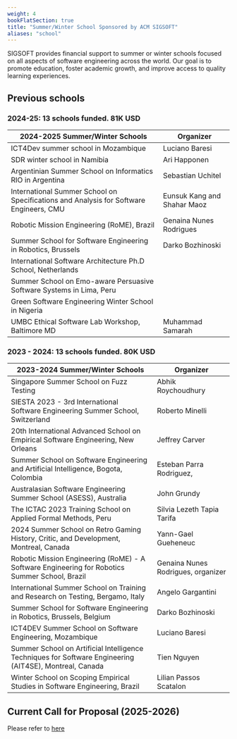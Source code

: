 ```yaml
---
weight: 4
bookFlatSection: true
title: "Summer/Winter School Sponsored by ACM SIGSOFT"
aliases: "school"
---
```


SIGSOFT provides financial support to summer or winter schools focused on all aspects of software engineering across the world. Our goal is to promote education, foster academic growth, and improve access to quality learning experiences.

## Previous schools


### 2024-25:  13 schools funded.  81K USD

| 2024-2025 Summer/Winter Schools                                                                 | Organizer                |
|-------------------------------------------------------------------------------------------------|--------------------------|
| ICT4Dev summer school in Mozambique                                                             |  Luciano Baresi          |
| SDR winter school in Namibia                                                                    |  Ari Happonen            |
| Argentinian Summer School on Informatics RIO in Argentina                                       |  Sebastian Uchitel       |
| International Summer School on Specifications and Analysis for Software Engineers, CMU       |      Eunsuk Kang and Shahar Maoz                    |
| Robotic Mission Engineering (RoME), Brazil                                                      |  Genaina Nunes Rodrigues |
| Summer School for Software Engineering in Robotics, Brussels                                    |  Darko Bozhinoski        |
| International Software Architecture Ph.D School, Netherlands                                    |               |
| Summer School on Emo-aware Persuasive Software Systems in Lima, Peru                            |                          |
| Green Software Engineering Winter School in Nigeria                                             |                          |
| UMBC Ethical Software Lab Workshop, Baltimore MD                                                |  Muhammad Samarah        |



### 2023 - 2024:  13 schools funded.  80K USD


| 2023-2024 Summer/Winter Schools                                                                         | Organizer                |
|---------------------------------------------------------------------------------------------------------|--------------------------|
| Singapore Summer School on Fuzz Testing                                                                 |  Abhik Roychoudhury              |
| SIESTA 2023 - 3rd International Software Engineering Summer School, Switzerland                         |  Roberto Minelli                 |
| 20th International Advanced School on Empirical Software Engineering, New Orleans                      |  Jeffrey Carver                   |
| Summer School on Software Engineering and Artificial Intelligence, Bogota, Colombia                     |  Esteban Parra Rodriguez,        |
| Australasian Software Engineering Summer School (ASESS), Australia                                      |  John Grundy                     |
| The ICTAC 2023 Training School on Applied Formal Methods, Peru                                          |  Silvia Lezeth Tapia Tarifa      |
| 2024 Summer School on Retro Gaming History, Critic, and Development, Montreal, Canada                   |  Yann-Gael Gueheneuc             |
| Robotic Mission Engineering (RoME) - A Software Engineering for Robotics Summer School, Brazil          |  Genaina Nunes Rodrigues, organizer |
| International Summer School on Training and Research on Testing, Bergamo, Italy                          |  Angelo Gargantini               |
| Summer School for Software Engineering in Robotics, Brussels, Belgium                                   |  Darko Bozhinoski                |
| ICT4DEV Summer School on Software Engineering, Mozambique                                               |  Luciano Baresi                  |
| Summer School on Artificial Intelligence Techniques for Software Engineering (AIT4SE), Montreal, Canada |  Tien Nguyen                     |
| Winter School on Scoping Empirical Studies in Software Engineering, Brazil                              |  Lilian Passos Scatalon          |



## Current Call for Proposal (2025-2026)

Please refer to [here](https://sigsoft.medium.com/sigsoft-call-for-2025-26-summer-winter-school-proposals-04b83cc6f72e)

